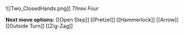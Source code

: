 ![[Two_ClosedHands.png]]
*Three Four*

**Next move options:**
[[Open Step]]
[[Pretzel]]
[[Hammerlock]]
[[Arrow]]
[[Outside Turn]]
[[Zig-Zag]]


